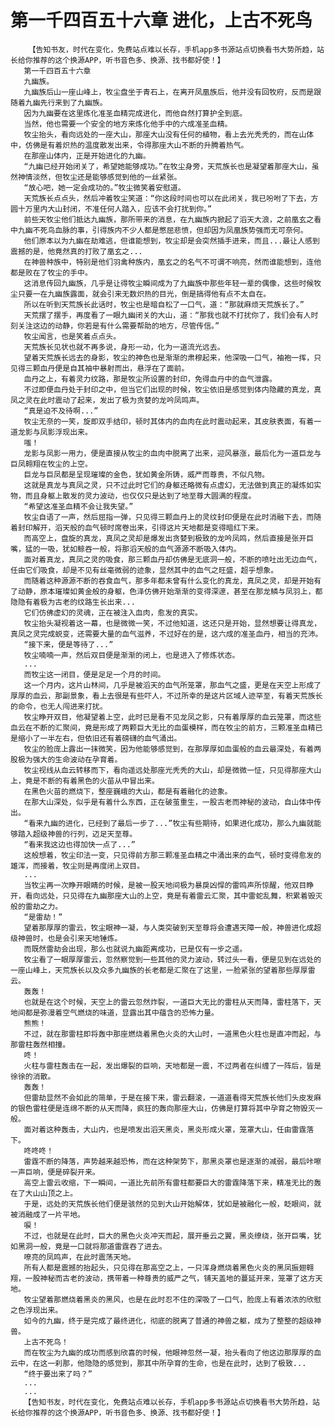# 第一千四百五十六章 进化，上古不死鸟
        【告知书友，时代在变化，免费站点难以长存，手机app多书源站点切换看书大势所趋，站长给你推荐的这个换源APP，听书音色多、换源、找书都好使！】
       第一千四百五十六章
       九幽族。
       九幽族后山一座山峰上，牧尘盘坐于青石上，在离开凤凰族后，他并没有回牧府，反而是跟随着九幽先行来到了九幽族。
       因为九幽要在这里炼化准圣血精完成进化，而他自然打算护全到底。
       当然，他也需要一个安全的地方来炼化他手中的六成准圣血精。
       牧尘抬头，看向远处的一座大山，那座大山没有任何的植物，看上去光秃秃的，而在山体中，仿佛是有着炽热的温度散发出来，令得那座大山不断的升腾着热气。
       在那座山体内，正是开始进化的九幽。
       “九幽已经开始闭关了，希望她能够成功。”在牧尘身旁，天荒族长也是凝望着那座大山，虽然神情淡然，但牧尘还是能够感觉到他的一丝紧张。
       “放心吧，她一定会成功的。”牧尘微笑着安慰道。
       天荒族长点点头，然后冲着牧尘笑道：“你这段时间也可以在此闭关，我已吩咐了下去，方圆十万里内大山封闭，不准任何人踏入，应该不会打扰到你。”
       前些天牧尘他们抵达九幽族，那所带来的消息，在九幽族内掀起了滔天大浪，之前凰玄之看中九幽不死鸟血脉的事，引得族内不少人都是憋屈悲愤，但却因为凤凰族势强而无可奈何。
       他们原本以为九幽在劫难逃，但谁能想到，牧尘却是会突然插手进来，而且...最让人感到震撼的是，他竟然真的打败了凰玄之...
       在神兽种族中，特别是他们羽禽种族内，凰玄之的名气不可谓不响亮，然而谁能想到，连他都是败在了牧尘的手中。
       这消息传回九幽族，几乎是让得牧尘瞬间成为了九幽族中那些年轻一辈的偶像，这些时候牧尘只要一在九幽族露面，就会引来无数炽热的目光，倒是搞得他有点不太自在。
       所以在听到天荒族长此话时，牧尘也是暗自松了一口气，道：“那就麻烦天荒族长了。”
       天荒摆了摆手，再度看了一眼九幽闭关的大山，道：“那我也就不打扰你了，我们会有人时刻关注这边的动静，你若是有什么需要帮助的地方，尽管传信。”
       牧尘闻言，也是笑着点点头。
       天荒族长见状也就不再多说，身形一动，化为一道流光远去。
       望着天荒族长远去的身影，牧尘的神色也是渐渐的肃穆起来，他深吸一口气，袖袍一挥，只见得三颗血丹便是自其袖中暴射而出，悬浮在了面前。
       血丹之上，有着灵力纹路，那是牧尘所设置的封印，免得血丹中的血气泄露。
       不过即便血丹处于封印之中，但当它们出现的时候，牧尘依旧是感觉到体内隐藏的真龙，真凤之灵在此时震动了起来，发出了极为贪婪的龙吟凤鸣声。
       “真是迫不及待啊...”
       牧尘无奈的一笑，旋即双手结印，顿时其体内的血肉在此时震动起来，其皮肤表面，有着一道龙影与凤影浮现出来。
       嗤！
       龙影与凤影一用力，便是直接从牧尘的血肉中脱离了出来，迎风暴涨，最后化为一道巨龙与巨凤翱翔在牧尘的上空。
       巨龙与巨凤都是呈现璀璨的金色，犹如黄金所铸，威严而尊贵，不似凡物。
       这就是真龙与真凤之灵，只不过此时它们的身躯还略微有点虚幻，无法做到真正的凝炼如实物，而且身躯上散发的灵力波动，也仅仅只是达到了地至尊大圆满的程度。
       “希望这准圣血精不会让我失望。”
       牧尘自语了一声，然后屈指一弹，只见得三颗血丹上的灵纹封印便是在此时消融下去，而随着封印解开，滔天般的血气顿时席卷出来，引得这片天地都是变得暗红下来。
       而高空上，盘旋的真龙，真凤之灵却是爆发出贪婪到极致的龙吟凤鸣，然后直接是张开巨嘴，猛的一吸，犹如鲸吞一般，将那滔天般的血气源源不断吸入体内。
       面对着真龙，真凤之灵的吸食，那三颗血丹却仿佛是无底洞一般，不断的喷吐出无边血气，任由它们吸食，却是不见有丝毫微弱的迹象，显然其中的血气之旺盛，超乎想象。
       而随着这种源源不断的吞食血气，那多年都未曾有什么变化的真龙，真凤之灵，却是开始有了动静，原本璀璨如黄金般的身躯，色泽仿佛开始渐渐的变得深邃，甚至在那龙鳞与凤羽上，都隐隐有着极为古老的纹路生长出来...
       它们仿佛虚幻的灵魂，正在被注入血肉，愈发的真实。
       牧尘抬头凝视着这一幕，也是微微一笑，不过他知道，这还只是开始，显然想要让得真龙，真凤之灵完成蜕变，还需要大量的血气滋养，不过好在的是，这六成的准圣血丹，相当的充沛。
       “接下来，便是等待了...”
       牧尘喃喃一声，然后双目便是渐渐的闭上，也是进入了修炼状态。
       ...
       而牧尘这一闭目，便是足足一个月的时间。
       这一个月内，这片山林间，几乎是被滔天的血气所笼罩，那血气之盛，更是在天空上形成了厚厚的血云，那副景象，看上去很是有些吓人，不过所幸的是这片区域人迹罕至，有着天荒族长的命令，也无人闯进来打扰。
       牧尘睁开双目，他凝望着上空，此时已是看不见龙凤之影，只有着厚厚的血云笼罩，而这些血云在不断的汇聚间，竟是形成了两颗巨大无比的血蛋模样，而在牧尘的前方，三颗准圣血精已是缩小了一半左右，但依旧还有着磅礴的血气涌出。
       牧尘的脸庞上露出一抹微笑，因为他能够感觉到，在那厚厚如血蛋般的血云最深处，有着两股极为强大的生命波动在孕育着。
       牧尘视线从血云转移而下，看向遥远处那座光秃秃的大山，却是微微一怔，只见得那座大山上，竟是不断的有着黑色的火苗从中冒出来。
       在黑色火苗的燃烧下，整座巍峨的大山，都是有着融化的迹象。
       在那大山深处，似乎是有着什么东西，正在破茧重生，一股古老而神秘的波动，自山体中传出。
       “看来九幽的进化，已经到了最后一步了...”牧尘有些期待，如果进化成功，那么九幽就能够踏入超级神兽的行列，迈足天至尊。
       “看来我这边也得加快一点了...”
       这般想着，牧尘印法一变，只见得前方那三颗准圣血精之中涌出来的血气，顿时变得愈发的雄浑，而接着，牧尘则是再度闭上双目。
       ...
       当牧尘再一次睁开眼睛的时候，是被一股天地间极为暴戾凶悍的雷鸣声所惊醒，他双目睁开，看向远处，只见得在九幽那座大山的上空，竟是有着雷云汇聚，其中雷蛇乱舞，积累着毁灭般的雷劫之力。
       “是雷劫！”
       望着那厚厚的雷云，牧尘眼神一凝，与人类突破到天至尊将会遭遇天障一般，神兽进化成超级神兽时，也是会引来天地锤炼。
       而既然雷劫会出现，那么也就说九幽距离成功，已是仅有一步之遥。
       牧尘看了一眼厚厚雷云，忽然察觉到一些其他的灵力波动，转过头一看，便是见到在远处的一座山峰上，天荒族长以及众多九幽族的长老都是汇聚在了这里，一脸紧张的望着那些厚厚雷云。
       轰轰！
       也就是在这个时候，天空上的雷云忽然炸裂，一道巨大无比的雷柱从天而降，雷柱落下，天地间都是弥漫着空气燃烧的味道，显露出其中蕴含的恐怖力量。
       熊熊！
       不过，就在那雷柱即将轰中那座燃烧着黑色火炎的大山时，一道黑色火柱也是直冲而起，与那雷柱轰然相撞。
       咚！
       火柱与雷柱轰击在一起，发出爆裂的巨响，天地都是一震，不过两者在纠缠了一阵后，皆是徐徐的消散。
       轰轰！
       但雷劫显然不会如此的简单，于是在接下来，雷云翻滚，一道道看得天荒族长他们头皮发麻的银色雷柱便是连绵不断的从天而降，疯狂的轰向那座大山，仿佛是打算将其中孕育之物毁灭一般。
       面对着这种轰击，大山内，也是喷发出滔天黑炎，黑炎形成火罩，笼罩大山，任由雷霆落下。
       咚咚咚！
       雷霆不断的降落，声势越来越恐怖，而在这种架势下，那黑炎罩也是逐渐的减弱，最后咔嚓一声巨响，便是碎裂开来。
       高空上雷云收缩，下一瞬间，一道比先前所有雷柱都要巨大的雷霆降落下来，精准无比的轰在了大山山顶之上。
       于是，远处的天荒族长他们便是骇然的见到大山开始解体，犹如是被融化一般，眨眼间，就被消融成了一片平地。
       唳！
       不过，也就是在此时，巨大的黑色火炎冲天而起，展开垂云之翼，黑炎缭绕，张开巨嘴，犹如黑洞一般，竟是一口就将那道雷霆吞了进去。
       嘹亮的凤鸣声，在此时震荡天地。
       所有人都是震撼的抬起头，只见得在那高空之上，一只浑身燃烧着黑色火炎的黑凤振翅翱翔，一股神秘而古老的波动，携带着一种尊贵的威严之气，铺天盖地的蔓延开来，笼罩了这方天地。
       牧尘望着那燃烧着黑炎的黑风，也是在此时忍不住的深吸了一口气，脸庞上有着浓浓的欣慰之色浮现出来。
       如今的九幽，终于是完成了最终进化，彻底的脱离了普通的神兽之躯，成为了整整的超级神兽。
       上古不死鸟！
       而在牧尘为九幽的成功而感到欣喜的时候，他眼神忽然一凝，抬头看向了他这边那厚厚的血云中，在这一刹那，他隐隐的感觉到，那其中所孕育的生命，也是在此时，达到了极致...
       “终于要出来了吗？”
       ...
       ...
       【告知书友，时代在变化，免费站点难以长存，手机app多书源站点切换看书大势所趋，站长给你推荐的这个换源APP，听书音色多、换源、找书都好使！】